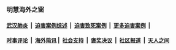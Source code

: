 
### 明慧海外之窗

####  [武汉肺炎](indexes/365.md?t=06231701) &nbsp;|&nbsp;  [迫害案例综述](indexes/328.md?t=06231701) &nbsp;|&nbsp; [迫害致死案例](indexes/277.md?t=06231701)  &nbsp;|&nbsp; [更多迫害案例](indexes/81.md?t=06231701)  &nbsp;|&nbsp; 
####  [时事评论](indexes/19.md?t=06231701) &nbsp;|&nbsp; [海外简讯](indexes/245.md?t=06231701)&nbsp;|&nbsp;  [社会支持](indexes/140.md?t=06231701) &nbsp;|&nbsp; [褒奖决议](indexes/282.md?t=06231701) &nbsp;|&nbsp; [社区报道](indexes/91.md?t=06231701)  &nbsp;|&nbsp; [天人之间](indexes/78.md?t=06231701) 

